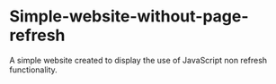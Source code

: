 Simple-website-without-page-refresh
===================================

A simple website created to display the use of JavaScript non refresh functionality.
